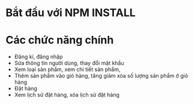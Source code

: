 # Bắt đầu với NPM INSTALL

# Các chức năng chính 
- Đăng kí, đăng nhập 
- Sửa thông tin người dùng, thay đổi mật khẩu
- Xem loại sản phẩm, xem chi tiết sản phẩm, 
- Thêm sản phẩm vào giỏ hàng, tăng giảm xóa số lượng sản phẩm ở giỏ hàng
- Đặt hàng 
- Xem lịch sử đặt hàng, xóa lịch sử đặt hàng

